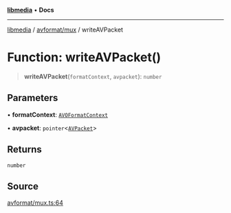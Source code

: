 [**libmedia**](../../../README.md) • **Docs**

***

[libmedia](../../../README.md) / [avformat/mux](../README.md) / writeAVPacket

# Function: writeAVPacket()

> **writeAVPacket**(`formatContext`, `avpacket`): `number`

## Parameters

• **formatContext**: [`AVOFormatContext`](../../AVFormatContext/interfaces/AVOFormatContext.md)

• **avpacket**: `pointer`\<[`AVPacket`](../../../avutil/struct/avpacket/classes/AVPacket.md)\>

## Returns

`number`

## Source

[avformat/mux.ts:64](https://github.com/zhaohappy/libmedia/blob/acbbf6bd75e6ee4c968b9f441fe28c40f42f350d/src/avformat/mux.ts#L64)
